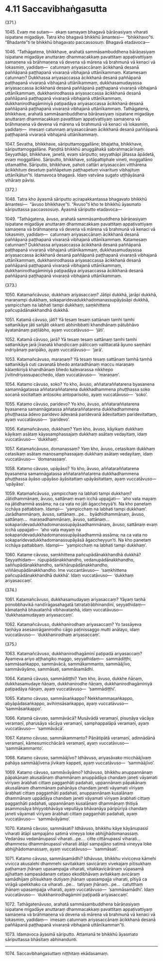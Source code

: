 # 4.11 Saccavibhaṅgasutta

(371.)

1045\. Evaṃ me sutaṃ—  ekaṃ samayaṃ bhagavā bārāṇasiyaṃ viharati isipatane migadāye. Tatra kho bhagavā bhikkhū āmantesi—  “bhikkhavo”ti. “Bhadante”ti te bhikkhū bhagavato paccassosuṃ. Bhagavā etadavoca—

1046\. “Tathāgatena, bhikkhave, arahatā sammāsambuddhena bārāṇasiyaṃ isipatane migadāye anuttaraṃ dhammacakkaṃ pavattitaṃ appaṭivattiyaṃ samaṇena vā brāhmaṇena vā devena vā mārena vā brahmunā vā kenaci vā lokasmiṃ, yadidaṃ—  catunnaṃ ariyasaccānaṃ ācikkhanā desanā paññāpanā paṭṭhapanā vivaraṇā vibhajanā uttānīkammaṃ. Katamesaṃ catunnaṃ? Dukkhassa ariyasaccassa ācikkhanā desanā paññāpanā paṭṭhapanā vivaraṇā vibhajanā uttānīkammaṃ, dukkhasamudayassa ariyasaccassa ācikkhanā desanā paññāpanā paṭṭhapanā vivaraṇā vibhajanā uttānīkammaṃ, dukkhanirodhassa ariyasaccassa ācikkhanā desanā paññāpanā paṭṭhapanā vivaraṇā vibhajanā uttānīkammaṃ, dukkhanirodhagāminiyā paṭipadāya ariyasaccassa ācikkhanā desanā paññāpanā paṭṭhapanā vivaraṇā vibhajanā uttānīkammaṃ. Tathāgatena, bhikkhave, arahatā sammāsambuddhena bārāṇasiyaṃ isipatane migadāye anuttaraṃ dhammacakkaṃ pavattitaṃ appaṭivattiyaṃ samaṇena vā brāhmaṇena vā devena vā mārena vā brahmunā vā kenaci vā lokasmiṃ, yadidaṃ—  imesaṃ catunnaṃ ariyasaccānaṃ ācikkhanā desanā paññāpanā paṭṭhapanā vivaraṇā vibhajanā uttānīkammaṃ.

1047\. Sevatha, bhikkhave, sāriputtamoggallāne; bhajatha, bhikkhave, sāriputtamoggallāne. Paṇḍitā bhikkhū anuggāhakā sabrahmacārīnaṃ. Seyyathāpi, bhikkhave, janetā, evaṃ sāriputto; seyyathāpi jātassa āpādetā, evaṃ moggallāno. Sāriputto, bhikkhave, sotāpattiphale vineti, moggallāno uttamatthe. Sāriputto, bhikkhave, pahoti cattāri ariyasaccāni vitthārena ācikkhituṃ desetuṃ paññāpetuṃ paṭṭhapetuṃ vivarituṃ vibhajituṃ uttānīkātun”ti. Idamavoca bhagavā. Idaṃ vatvāna sugato uṭṭhāyāsanā vihāraṃ pāvisi.

(372.)

1048\. Tatra kho āyasmā sāriputto acirapakkantassa bhagavato bhikkhū āmantesi—  “āvuso bhikkhave”ti. “Āvuso”ti kho te bhikkhū āyasmato sāriputtassa paccassosuṃ. Āyasmā sāriputto etadavoca—

1049\. “Tathāgatena, āvuso, arahatā sammāsambuddhena bārāṇasiyaṃ isipatane migadāye anuttaraṃ dhammacakkaṃ pavattitaṃ appaṭivattiyaṃ samaṇena vā brāhmaṇena vā devena vā mārena vā brahmunā vā kenaci vā lokasmiṃ, yadidaṃ—  catunnaṃ ariyasaccānaṃ ācikkhanā desanā paññāpanā paṭṭhapanā vivaraṇā vibhajanā uttānīkammaṃ. Katamesaṃ catunnaṃ? Dukkhassa ariyasaccassa ācikkhanā desanā paññāpanā paṭṭhapanā vivaraṇā vibhajanā uttānīkammaṃ, dukkhasamudayassa ariyasaccassa ācikkhanā desanā paññāpanā paṭṭhapanā vivaraṇā vibhajanā uttānīkammaṃ, dukkhanirodhassa ariyasaccassa ācikkhanā desanā paññāpanā paṭṭhapanā vivaraṇā vibhajanā uttānīkammaṃ, dukkhanirodhagāminiyā paṭipadāya ariyasaccassa ācikkhanā desanā paññāpanā paṭṭhapanā vivaraṇā vibhajanā uttānīkammaṃ.

(373.)

1050\. Katamañcāvuso, dukkhaṃ ariyasaccaṃ? Jātipi dukkhā, jarāpi dukkhā, maraṇampi dukkhaṃ, sokaparidevadukkhadomanassupāyāsāpi dukkhā, yampicchaṃ na labhati tampi dukkhaṃ; saṃkhittena pañcupādānakkhandhā dukkhā.

1051\. Katamā cāvuso, jāti? Yā tesaṃ tesaṃ sattānaṃ tamhi tamhi sattanikāye jāti sañjāti okkanti abhinibbatti khandhānaṃ pātubhāvo āyatanānaṃ paṭilābho, ayaṃ vuccatāvuso—  ‘jāti’.

1052\. Katamā cāvuso, jarā? Yā tesaṃ tesaṃ sattānaṃ tamhi tamhi sattanikāye jarā jīraṇatā khaṇḍiccaṃ pāliccaṃ valittacatā āyuno saṃhāni indriyānaṃ paripāko, ayaṃ vuccatāvuso—  ‘jarā’.

1053\. Katamañcāvuso, maraṇaṃ? Yā tesaṃ tesaṃ sattānaṃ tamhā tamhā sattanikāyā cuti cavanatā bhedo antaradhānaṃ maccu maraṇaṃ kālaṃkiriyā khandhānaṃ bhedo kaḷevarassa nikkhepo jīvitindriyassupacchedo, idaṃ vuccatāvuso—  ‘maraṇaṃ’.

1054\. Katamo cāvuso, soko? Yo kho, āvuso, aññataraññatarena byasanena samannāgatassa aññataraññatarena dukkhadhammena phuṭṭhassa soko socanā socitattaṃ antosoko antoparisoko, ayaṃ vuccatāvuso—  ‘soko’.

1055\. Katamo cāvuso, paridevo? Yo kho, āvuso, aññataraññatarena byasanena samannāgatassa aññataraññatarena dukkhadhammena phuṭṭhassa ādevo paridevo ādevanā paridevanā ādevitattaṃ paridevitattaṃ, ayaṃ vuccatāvuso—  ‘paridevo’.

1056\. Katamañcāvuso, dukkhaṃ? Yaṃ kho, āvuso, kāyikaṃ dukkhaṃ kāyikaṃ asātaṃ kāyasamphassajaṃ dukkhaṃ asātaṃ vedayitaṃ, idaṃ vuccatāvuso—  ‘dukkhaṃ’.

1057\. Katamañcāvuso, domanassaṃ? Yaṃ kho, āvuso, cetasikaṃ dukkhaṃ cetasikaṃ asātaṃ manosamphassajaṃ dukkhaṃ asātaṃ vedayitaṃ, idaṃ vuccatāvuso—  ‘domanassaṃ’.

1058\. Katamo cāvuso, upāyāso? Yo kho, āvuso, aññataraññatarena byasanena samannāgatassa aññataraññatarena dukkhadhammena phuṭṭhassa āyāso upāyāso āyāsitattaṃ upāyāsitattaṃ, ayaṃ vuccatāvuso—  ‘upāyāso’.

1059\. Katamañcāvuso, yampicchaṃ na labhati tampi dukkhaṃ? Jātidhammānaṃ, āvuso, sattānaṃ evaṃ icchā uppajjati—  ‘aho vata mayaṃ na jātidhammā assāma; na ca vata no jāti āgaccheyyā’ti. Na kho panetaṃ icchāya pattabbaṃ. Idampi—  ‘yampicchaṃ na labhati tampi dukkhaṃ’. Jarādhammānaṃ, āvuso, sattānaṃ…pe…  byādhidhammānaṃ, āvuso, sattānaṃ…  maraṇadhammānaṃ, āvuso, sattānaṃ…  sokaparidevadukkhadomanassupāyāsadhammānaṃ, āvuso, sattānaṃ evaṃ icchā uppajjati—  ‘aho vata mayaṃ na sokaparidevadukkhadomanassupāyāsadhammā assāma; na ca vata no sokaparidevadukkhadomanassupāyāsā āgaccheyyun’ti. Na kho panetaṃ icchāya pattabbaṃ. Idampi—  ‘yampicchaṃ na labhati tampi dukkhaṃ’.

1060\. Katame cāvuso, saṃkhittena pañcupādānakkhandhā dukkhā? Seyyathidaṃ—  rūpupādānakkhandho, vedanupādānakkhandho, saññupādānakkhandho, saṅkhārupādānakkhandho, viññāṇupādānakkhandho. Ime vuccantāvuso—  ‘saṃkhittena pañcupādānakkhandhā dukkhā’. Idaṃ vuccatāvuso—  ‘dukkhaṃ ariyasaccaṃ’.

(374.)

1061\. Katamañcāvuso, dukkhasamudayaṃ ariyasaccaṃ? Yāyaṃ taṇhā ponobbhavikā nandīrāgasahagatā tatratatrābhinandinī, seyyathidaṃ—  kāmataṇhā bhavataṇhā vibhavataṇhā, idaṃ vuccatāvuso—  ‘dukkhasamudayaṃ ariyasaccaṃ’.

1062\. Katamañcāvuso, dukkhanirodhaṃ ariyasaccaṃ? Yo tassāyeva taṇhāya asesavirāganirodho cāgo paṭinissaggo mutti anālayo, idaṃ vuccatāvuso—  ‘dukkhanirodhaṃ ariyasaccaṃ’.

(375.)

1063\. Katamañcāvuso, dukkhanirodhagāminī paṭipadā ariyasaccaṃ? Ayameva ariyo aṭṭhaṅgiko maggo, seyyathidaṃ—  sammādiṭṭhi, sammāsaṅkappo, sammāvācā, sammākammanto, sammāājīvo, sammāvāyāmo, sammāsati, sammāsamādhi.

1064\. Katamā cāvuso, sammādiṭṭhi? Yaṃ kho, āvuso, dukkhe ñāṇaṃ, dukkhasamudaye ñāṇaṃ, dukkhanirodhe ñāṇaṃ, dukkhanirodhagāminiyā paṭipadāya ñāṇaṃ, ayaṃ vuccatāvuso—  ‘sammādiṭṭhi’.

1065\. Katamo cāvuso, sammāsaṅkappo? Nekkhammasaṅkappo, abyāpādasaṅkappo, avihiṃsāsaṅkappo, ayaṃ vuccatāvuso—  ‘sammāsaṅkappo’.

1066\. Katamā cāvuso, sammāvācā? Musāvādā veramaṇī, pisuṇāya vācāya veramaṇī, pharusāya vācāya veramaṇī, samphappalāpā veramaṇī, ayaṃ vuccatāvuso—  ‘sammāvācā’.

1067\. Katamo cāvuso, sammākammanto? Pāṇātipātā veramaṇī, adinnādānā veramaṇī, kāmesumicchācārā veramaṇī, ayaṃ vuccatāvuso—  ‘sammākammanto’.

1068\. Katamo cāvuso, sammāājīvo? Idhāvuso, ariyasāvako micchāājīvaṃ pahāya sammāājīvena jīvikaṃ kappeti, ayaṃ vuccatāvuso—  ‘sammāājīvo’.

1069\. Katamo cāvuso, sammāvāyāmo? Idhāvuso, bhikkhu anuppannānaṃ pāpakānaṃ akusalānaṃ dhammānaṃ anuppādāya chandaṃ janeti vāyamati vīriyaṃ ārabhati cittaṃ paggaṇhāti padahati, uppannānaṃ pāpakānaṃ akusalānaṃ dhammānaṃ pahānāya chandaṃ janeti vāyamati vīriyaṃ ārabhati cittaṃ paggaṇhāti padahati, anuppannānaṃ kusalānaṃ dhammānaṃ uppādāya chandaṃ janeti vāyamati vīriyaṃ ārabhati cittaṃ paggaṇhāti padahati, uppannānaṃ kusalānaṃ dhammānaṃ ṭhitiyā asammosāya bhiyyobhāvāya vepullāya bhāvanāya pāripūriyā chandaṃ janeti vāyamati vīriyaṃ ārabhati cittaṃ paggaṇhāti padahati, ayaṃ vuccatāvuso—  ‘sammāvāyāmo’.

1070\. Katamā cāvuso, sammāsati? Idhāvuso, bhikkhu kāye kāyānupassī viharati ātāpī sampajāno satimā vineyya loke abhijjhādomanassaṃ. Vedanāsu vedanānupassī viharati…pe…  citte cittānupassī viharati…  dhammesu dhammānupassī viharati ātāpī sampajāno satimā vineyya loke abhijjhādomanassaṃ, ayaṃ vuccatāvuso—  ‘sammāsati’.

1071\. Katamo cāvuso, sammāsamādhi? Idhāvuso, bhikkhu vivicceva kāmehi vivicca akusalehi dhammehi savitakkaṃ savicāraṃ vivekajaṃ pītisukhaṃ paṭhamaṃ jhānaṃ upasampajja viharati, vitakkavicārānaṃ vūpasamā ajjhattaṃ sampasādanaṃ cetaso ekodibhāvaṃ avitakkaṃ avicāraṃ samādhijaṃ pītisukhaṃ dutiyaṃ jhānaṃ upasampajja viharati, pītiyā ca virāgā upekkhako ca viharati…pe…  tatiyaṃ jhānaṃ…pe…  catutthaṃ jhānaṃ upasampajja viharati, ayaṃ vuccatāvuso—  ‘sammāsamādhi’. Idaṃ vuccatāvuso—  ‘dukkhanirodhagāminī paṭipadā ariyasaccaṃ’.

1072\. Tathāgatenāvuso, arahatā sammāsambuddhena bārāṇasiyaṃ isipatane migadāye anuttaraṃ dhammacakkaṃ pavattitaṃ appaṭivattiyaṃ samaṇena vā brāhmaṇena vā devena vā mārena vā brahmunā vā kenaci vā lokasmiṃ, yadidaṃ—  imesaṃ catunnaṃ ariyasaccānaṃ ācikkhanā desanā paññāpanā paṭṭhapanā vivaraṇā vibhajanā uttānīkamman”ti.

1073\. Idamavoca āyasmā sāriputto. Attamanā te bhikkhū āyasmato sāriputtassa bhāsitaṃ abhinandunti.

---

1074\. Saccavibhaṅgasuttaṃ niṭṭhitaṃ ekādasamaṃ.
